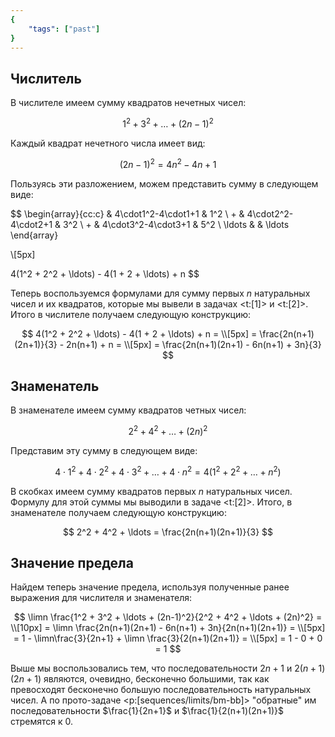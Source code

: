 ```yaml
---
{
    "tags": ["past"]
}
---
```


## Числитель

В числителе имеем сумму квадратов нечетных чисел:

$$ 1^2 + 3^2 + \ldots + (2n-1)^2 $$

Каждый квадрат нечетного числа имеет вид:

$$ (2n-1)^2 = 4n^2 - 4n + 1 $$

Пользуясь эти разложением, можем представить сумму в следующем виде:

$$
\begin{array}{cc:c}
	  & 4\cdot1^2-4\cdot1+1 & 1^2
    \\
    + & 4\cdot2^2-4\cdot2+1 & 3^2
    \\
    + & 4\cdot3^2-4\cdot3+1 & 5^2
    \\
    \ldots & & \ldots
\end{array}

\\[5px]

4(1^2 + 2^2 + \ldots) - 4(1 + 2 + \ldots) + n
$$

Теперь воспользуемся формулами для сумму первых $n$ натуральных чисел и их квадратов, которые мы вывели в задачах <t:[1]> и <t:[2]>. Итого в числителе получаем следующую конструкцию:

$$ 4(1^2 + 2^2 + \ldots) - 4(1 + 2 + \ldots) + n = \\[5px] = \frac{2n(n+1)(2n+1)}{3} - 2n(n+1) + n = \\[5px] = \frac{2n(n+1)(2n+1) - 6n(n+1) + 3n}{3} $$

## Знаменатель

В знаменателе имеем сумму квадратов четных чисел:

$$ 2^2 + 4^2 + \ldots + (2n)^2 $$

Представим эту сумму в следующем виде:

$$ 4\cdot 1^2 + 4\cdot2^2 + 4\cdot 3^2 + \ldots + 4\cdot n^2 = 4\left( 1^2 + 2^2 + \ldots + n^2 \right) $$

В скобках имеем сумму квадратов первых $n$ натуральных чисел. Формулу для этой суммы мы выводили в задаче <t:[2]>. Итого, в знаменателе получаем следующую конструкцию:

$$ 2^2 + 4^2 + \ldots = \frac{2n(n+1)(2n+1)}{3} $$

## Значение предела

Найдем теперь значение предела, используя полученные ранее выражения для числителя и знаменателя:

$$ \limn \frac{1^2 + 3^2 + \ldots + (2n-1)^2}{2^2 + 4^2 + \ldots + (2n)^2} = \\[10px] = \limn \frac{2n(n+1)(2n+1) - 6n(n+1) + 3n}{2n(n+1)(2n+1)} = \\[5px] = 1 - \limn\frac{3}{2n+1} + \limn \frac{3}{2(n+1)(2n+1)} = \\[5px] = 1 - 0 + 0 = 1 $$

Выше мы воспользовались тем, что последовательности $2n+1$ и $2(n+1)(2n+1)$ являются, очевидно, бесконечно большими, так как превосходят бесконечно большую последовательность натуральных чисел. А по прото-задаче <p:[sequences/limits/bm-bb]> "обратные" им последовательности $\frac{1}{2n+1}$ и $\frac{1}{2(n+1)(2n+1)}$ стремятся к $0$.